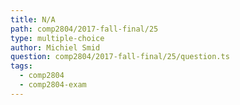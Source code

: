 ```yaml
---
title: N/A
path: comp2804/2017-fall-final/25
type: multiple-choice
author: Michiel Smid
question: comp2804/2017-fall-final/25/question.ts
tags:
  - comp2804
  - comp2804-exam
---
```


